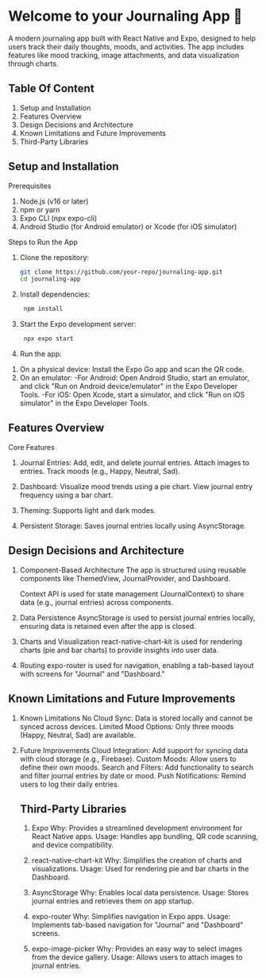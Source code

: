# Welcome to your Journaling App 👋

A modern journaling app built with React Native and Expo, designed to help users track their daily thoughts, moods, and activities. The app includes features like mood tracking, image attachments, and data visualization through charts.

## Table Of Content

1. Setup and Installation
2. Features Overview
3. Design Decisions and Architecture
4. Known Limitations and Future Improvements
5. Third-Party Libraries

## Setup and Installation

Prerequisites

1. Node.js (v16 or later)
2. npm or yarn
3. Expo CLI (npx expo-cli)
4. Android Studio (for Android emulator) or Xcode (for iOS simulator)

Steps to Run the App

1. Clone the repository:

   ```bash
   git clone https://github.com/your-repo/journaling-app.git
   cd journaling-app
   ```

2. Install dependencies:

   ```bash
    npm install
   ```

3. Start the Expo development server:

   ```bash
    npx expo start
   ```

4. Run the app:

1) On a physical device: Install the Expo Go app and scan the QR code.
2) On an emulator:
      -For Android: Open Android Studio, start an emulator, and click "Run on Android device/emulator" in the Expo Developer Tools.
      -For iOS: Open Xcode, start a simulator, and click "Run on iOS simulator" in the Expo Developer Tools.

## Features Overview

Core Features

1. Journal Entries:
Add, edit, and delete journal entries.
Attach images to entries.
Track moods (e.g., Happy, Neutral, Sad).

2. Dashboard:
Visualize mood trends using a pie chart.
View journal entry frequency using a bar chart.

3. Theming:
Supports light and dark modes.

4. Persistent Storage:
Saves journal entries locally using AsyncStorage.

## Design Decisions and Architecture

1. Component-Based Architecture
   The app is structured using reusable components like ThemedView, JournalProvider, and Dashboard.

   Context API is used for state management (JournalContext) to share data (e.g., journal entries) across components.

2. Data Persistence
AsyncStorage is used to persist journal entries locally, ensuring data is retained even after the app is closed.

3. Charts and Visualization
react-native-chart-kit is used for rendering charts (pie and bar charts) to provide insights into user data.

4. Routing
expo-router is used for navigation, enabling a tab-based layout with screens for "Journal" and "Dashboard."

## Known Limitations and Future Improvements

1. Known Limitations
   No Cloud Sync: Data is stored locally and cannot be synced across devices.
   Limited Mood Options: Only three moods (Happy, Neutral, Sad) are available.

2. Future Improvements
   Cloud Integration: Add support for syncing data with cloud storage (e.g., Firebase).
   Custom Moods: Allow users to define their own moods.
   Search and Filters: Add functionality to search and filter journal entries by date or mood.
   Push Notifications: Remind users to log their daily entries.

   ## Third-Party Libraries
   1. Expo
   Why: Provides a streamlined development environment for React Native apps.
   Usage: Handles app bundling, QR code scanning, and device compatibility.

   2. react-native-chart-kit
   Why: Simplifies the creation of charts and visualizations.
   Usage: Used for rendering pie and bar charts in the Dashboard.

   3. AsyncStorage
   Why: Enables local data persistence.
   Usage: Stores journal entries and retrieves them on app startup.

   4. expo-router
   Why: Simplifies navigation in Expo apps.
   Usage: Implements tab-based navigation for "Journal" and "Dashboard" screens.
   
   5. expo-image-picker
   Why: Provides an easy way to select images from the device gallery.
   Usage: Allows users to attach images to journal entries.
